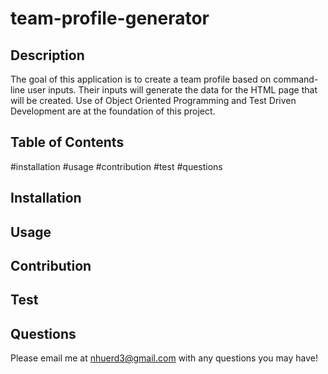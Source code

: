 # team-profile-generator

## Description
The goal of this application is to create a team profile based on command-line user inputs. Their inputs will generate the data for the HTML page that will be created. Use of Object Oriented Programming and Test Driven Development are at the foundation of this project.

## Table of Contents
#installation
#usage
#contribution
#test
#questions

## Installation

## Usage

## Contribution

## Test

## Questions
Please email me at nhuerd3@gmail.com with any questions you may have!
